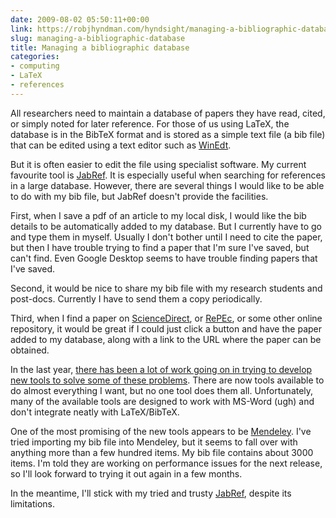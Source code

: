 ```yaml
---
date: 2009-08-02 05:50:11+00:00
link: https://robjhyndman.com/hyndsight/managing-a-bibliographic-database/
slug: managing-a-bibliographic-database
title: Managing a bibliographic database
categories:
- computing
- LaTeX
- references
---
```


All researchers need to maintain a database of papers they have read, cited, or simply noted for later reference. For those of us using LaTeX, the database is in the BibTeX format and is stored as a simple text file (a bib file) that can be edited using a text editor such as [WinEdt](http://www.winedt.com).

But it is often easier to edit the file using specialist software. My current favourite tool is [JabRef](http://jabref.sourceforge.net/). It is especially useful when searching for references in a large database. However, there are several things I would like to be able to do with my bib file, but JabRef doesn't provide the facilities.

First, when I save a pdf of an article to my local disk, I would like the bib details to be automatically added to my database. But I currently have to go and type them in myself. Usually I don't bother until I need to cite the paper, but then I have trouble trying to find a paper that I'm sure I've saved, but can't find. Even Google Desktop seems to have trouble finding papers that I've saved.

Second, it would be nice to share my bib file with my research students and post-docs. Currently I have to send them a copy periodically.

Third, when I find a paper on [ScienceDirect](http://www.sciencedirect.com), or [RePEc](http://repec.org), or some other online repository, it would be great if I could just click a button and have the paper added to my database, along with a link to the URL where the paper can be obtained.

In the last year, [there has been a lot of work going on in trying to develop new tools to solve some of these problems](http://blogs.plos.org/mfenner/2009/08/01/bibliographic_management_meets_web_2_0/). There are now tools available to do almost everything I want, but no one tool does them all. Unfortunately, many of the available tools are designed to work with MS-Word (ugh) and don't integrate neatly with LaTeX/BibTeX.

One of the  most promising of the new tools appears to be [Mendeley](http://www.mendeley.com/). I've tried importing my bib file into Mendeley, but it seems to fall over with anything more than a few hundred items. My bib file contains about 3000 items. I'm told they are working on performance issues for the next release, so I'll look forward to trying it out again in a few months.

In the meantime, I'll stick with my tried and trusty [JabRef](http://jabref.sourceforge.net/), despite its limitations.
